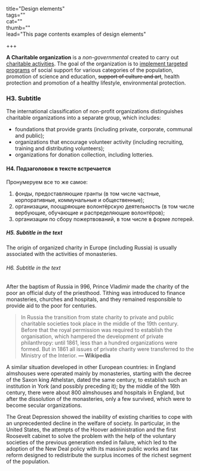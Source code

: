 title="Design elements"  
tags=""  
cat=""  
thumb=""  
lead="This page contents examples of design elements"  

+++

<strong>A Charitable organization</strong> is a <em>non-governmental</em> created to carry out <a href="https://en.wikipedia.org/wiki/Charitable_organization" target="_blank" rel="noopener">charitable activities</a>. The goal of the organization is to <ins>implement targeted programs</ins> of social support for various categories of the population, promotion of science and education, <del>support of culture and art</del>, health protection and promotion of a healthy lifestyle, environmental protection.

<h3>H3. Subtitle</h3>

The international classification of non-profit organizations distinguishes charitable organizations into a separate group, which includes:

<ul>
    <li>foundations that provide grants (including private, corporate, communal and public);</li>
    <li>organizations that encourage volunteer activity (including recruiting, training and distributing volunteers);</li>
    <li>organizations for donation collection, including lotteries.</li>
</ul>

<h4>H4. Подзаголовок в текcте встречается</h4>

Пронумеруем все то же самое:

<ol>
    <li>фонды, предоставляющие гранты (в том числе частные, корпоративные, коммунальные и общественные);</li>
    <li>организации, поощряющие волонтёрскую деятельность (в том числе вербующие, обучающие и распределяющие волонтёров);</li>
    <li>организации по сбору пожертвований, в том числе в форме лотерей.</li>
</ol>

<h5>H5. Subtitle in the text</h5>

The origin of organized charity in Europe (including Russia) is usually associated with the activities of monasteries.

<h6>H6. Subtitle in the text</h6>

After the baptism of Russia in 996, Prince Vladimir made the charity of the poor an official duty of the priesthood. Tithing was introduced to finance monasteries, churches and hospitals, and they remained responsible to provide aid to the poor for centuries.

<blockquote>In Russia the transition from state charity to private and public charitable societies took place in the middle of the 19th century. Before that  the royal permission was required to establish the organisation, which hampered the development of private philanthropy: until 1861, less than a hundred organizations were formed. But in 1861 all issues of private charity were transferred to the Ministry of the Interior.
<strong>— Wikipedia</strong></blockquote>

A similar situation developed in other European countries: in England almshouses were operated mainly by monasteries, starting with the decree of the Saxon king Athelstan, dated the same century, to establish such an institution in York (and possibly preceding it); by the middle of the 16th century, there were about 800 almshouses and hospitals in England, but after the dissolution of the monasteries, only a few survived, which were to become secular organizations.

The Great Depression showed the inability of existing charities to cope with an unprecedented decline in the welfare of society. In particular, in the United States, the attempts of the Hoover administration and the first Roosevelt cabinet to solve the problem with the help of the voluntary societies of the previous generation ended in failure, which led to the adoption of the New Deal policy with its massive public works and tax reform designed to redistribute the surplus incomes of the richest segment of the population.
